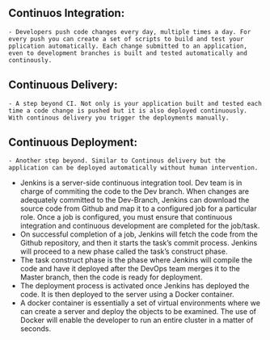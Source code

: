 ## Continuos Integration:
    - Developers push code changes every day, multiple times a day. For every push you can create a set of scripts to build and test your pplication automatically. Each change submitted to an application, even to development branches is built and tested automatically and continously. 
## Continuous Delivery:
    - A step beyond CI. Not only is your application built and tested each time a code change is pushed but it is also deployed continuously. With continous delivery you trigger the deployments manually. 
## Continuous Deployment:
    - Another step beyond. Similar to Continous delivery but the application can be deployed automatically without human intervention. 

- Jenkins is a server-side continuous integration tool. Dev team is in charge of commiting the code to the Dev branch. When changes are adequately committed to the Dev-Branch, Jenkins can download the source code from Github and map it to a configured job for a particular role. Once a job is configured, you must ensure that continuous integration and continuous development are completed for the job/task.
- On successful completion of a job, Jenkins will fetch the code from the Github repository, and then it starts the task’s commit process. Jenkins will proceed to a new phase called the task’s construct phase.
- The task construct phase is the phase where Jenkins will compile the code and have it deployed after the DevOps team merges it to the Master branch, then the code is ready for deployment.
- The deployment process is activated once Jenkins has deployed the code. It is then deployed to the server using a Docker container.
- A docker container is essentially a set of virtual environments where we can create a server and deploy the objects to be examined. The use of Docker will enable the developer to run an entire cluster in a matter of seconds.